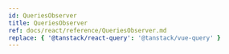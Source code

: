```yaml
---
id: QueriesObserver
title: QueriesObserver
ref: docs/react/reference/QueriesObserver.md
replace: { '@tanstack/react-query': '@tanstack/vue-query' }
---
```

